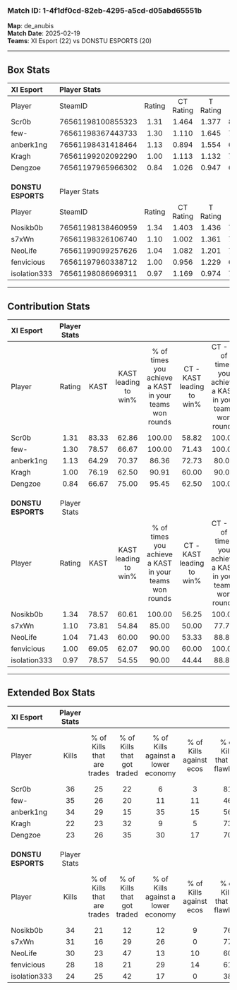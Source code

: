 ### Match ID: 1-4f1df0cd-82eb-4295-a5cd-d05abd65551b  
**Map**: de_anubis  
**Match Date**: 2025-02-19  
**Teams**: XI Esport (22) vs DONSTU ESPORTS (20)  

---  

## Box Stats  

| **XI Esport**      | Player Stats      |        |           |          |       |      |       |         |        |      |     |
| :- | :- | :-: | :-: | :-: | :-: | :-: | :-: | :-: | :-: | :-: | :-: |
| Player             | SteamID           | Rating | CT Rating | T Rating | KAST  | ADR  | Kills | Assists | Deaths | K/D  | HS% |
| Scr0b              | 76561198100855323 |  1.31  |   1.464   |  1.377   | 83.33 | 75.4 |  36   |    4    |   28   | 1.29 | 11  |
| few-               | 76561198367443733 |  1.30  |   1.110   |  1.645   | 78.57 | 99.0 |  35   |    9    |   31   | 1.13 | 45  |
| anberk1ng          | 76561198431418464 |  1.13  |   0.894   |  1.554   | 64.29 | 85.1 |  34   |   10    |   31   | 1.10 | 50  |
| Kragh              | 76561199202092290 |  1.00  |   1.113   |  1.132   | 76.19 | 70.9 |  22   |   17    |   27   | 0.81 | 45  |
| Dengzoe            | 76561197965966302 |  0.84  |   1.026   |  0.947   | 66.67 | 58.0 |  23   |    6    |   30   | 0.77 | 39  |
|                    |                   |        |           |          |       |      |       |         |        |      |     |
|                    |                   |        |           |          |       |      |       |         |        |      |     |
|                    |                   |        |           |          |       |      |       |         |        |      |     |
| **DONSTU ESPORTS** | Player Stats      |        |           |          |       |      |       |         |        |      |     |
| Player             | SteamID           | Rating | CT Rating | T Rating | KAST  | ADR  | Kills | Assists | Deaths | K/D  | HS% |
| Nosikb0b           | 76561198138460959 |  1.34  |   1.403   |  1.436   | 78.57 | 97.4 |  34   |   15    |   27   | 1.26 | 47  |
| s7xWn              | 76561198326106740 |  1.10  |   1.002   |  1.361   | 73.81 | 72.8 |  31   |    6    |   30   | 1.03 | 32  |
| NeoLife            | 76561199099257626 |  1.04  |   1.082   |  1.201   | 71.43 | 72.8 |  30   |    7    |   32   | 0.94 | 43  |
| fenvicious         | 76561197960338712 |  1.00  |   0.956   |  1.229   | 69.05 | 64.9 |  28   |    4    |   28   | 1.00 | 60  |
| isolation333       | 76561198086969311 |  0.97  |   1.169   |  0.974   | 78.57 | 70.8 |  24   |   12    |   33   | 0.73 | 62  |
---  

## Contribution Stats  

| **XI Esport**      | Player Stats |       |                      |                                                        |                           |                                                             |                          |                                                            |
| :- | :-: | :-: | :-: | :-: | :-: | :-: | :-: | :-: |
| Player             |    Rating    | KAST  | KAST leading to win% | % of times you achieve a KAST in your teams won rounds | CT - KAST leading to win% | CT - % of times you achieve a KAST in your teams won rounds | T - KAST leading to win% | T - % of times you achieve a KAST in your teams won rounds |
| Scr0b              |     1.31     | 83.33 |        62.86         |                         100.00                         |           58.82           |                           100.00                            |          66.67           |                           100.00                           |
| few-               |     1.30     | 78.57 |        66.67         |                         100.00                         |           71.43           |                           100.00                            |          63.16           |                           100.00                           |
| anberk1ng          |     1.13     | 64.29 |        70.37         |                         86.36                          |           72.73           |                            80.00                            |          68.75           |                           91.67                            |
| Kragh              |     1.00     | 76.19 |        62.50         |                         90.91                          |           60.00           |                            90.00                            |          64.71           |                           91.67                            |
| Dengzoe            |     0.84     | 66.67 |        75.00         |                         95.45                          |           62.50           |                           100.00                            |          91.67           |                           91.67                            |
|                    |              |       |                      |                                                        |                           |                                                             |                          |                                                            |
|                    |              |       |                      |                                                        |                           |                                                             |                          |                                                            |
|                    |              |       |                      |                                                        |                           |                                                             |                          |                                                            |
| **DONSTU ESPORTS** | Player Stats |       |                      |                                                        |                           |                                                             |                          |                                                            |
| Player             |    Rating    | KAST  | KAST leading to win% | % of times you achieve a KAST in your teams won rounds | CT - KAST leading to win% | CT - % of times you achieve a KAST in your teams won rounds | T - KAST leading to win% | T - % of times you achieve a KAST in your teams won rounds |
| Nosikb0b           |     1.34     | 78.57 |        60.61         |                         100.00                         |           56.25           |                           100.00                            |          64.71           |                           100.00                           |
| s7xWn              |     1.10     | 73.81 |        54.84         |                         85.00                          |           50.00           |                            77.78                            |          58.82           |                           90.91                            |
| NeoLife            |     1.04     | 71.43 |        60.00         |                         90.00                          |           53.33           |                            88.89                            |          66.67           |                           90.91                            |
| fenvicious         |     1.00     | 69.05 |        62.07         |                         90.00                          |           60.00           |                           100.00                            |          64.29           |                           81.82                            |
| isolation333       |     0.97     | 78.57 |        54.55         |                         90.00                          |           44.44           |                            88.89                            |          66.67           |                           90.91                            |
---  

## Extended Box Stats  

| **XI Esport**      | Player Stats |                            |                            |                                    |                         |                              |                                 |        |                             |                                     |                          |                               |                            |
| :- | :-: | :-: | :-: | :-: | :-: | :-: | :-: | :-: | :-: | :-: | :-: | :-: | :-: |
| Player             |    Kills     | % of Kills that are trades | % of Kills that got traded | % of Kills against a lower economy | % of Kills against ecos | % of Kills that are flawless | % of Kills that are close duels | Deaths | % of Deaths that get traded | % of Deaths against a lower economy | % of Deaths against ecos | % of Deaths that are flawless | % of Deaths that are close |
| Scr0b              |      36      |             25             |             22             |                 6                  |            3            |              81              |                6                |   28   |             32              |                  4                  |            0             |              82               |             0              |
| few-               |      35      |             26             |             20             |                 11                 |           11            |              46              |               11                |   31   |             19              |                  3                  |            0             |              68               |             6              |
| anberk1ng          |      34      |             29             |             15             |                 35                 |           15            |              56              |                3                |   31   |             23              |                 10                  |            6             |              48               |             10             |
| Kragh              |      22      |             23             |             32             |                 9                  |            5            |              73              |                0                |   27   |             37              |                  7                  |            0             |              59               |             7              |
| Dengzoe            |      23      |             26             |             35             |                 30                 |           17            |              70              |                0                |   30   |             37              |                 17                  |            7             |              63               |             7              |
|                    |              |                            |                            |                                    |                         |                              |                                 |        |                             |                                     |                          |                               |                            |
|                    |              |                            |                            |                                    |                         |                              |                                 |        |                             |                                     |                          |                               |                            |
|                    |              |                            |                            |                                    |                         |                              |                                 |        |                             |                                     |                          |                               |                            |
| **DONSTU ESPORTS** | Player Stats |                            |                            |                                    |                         |                              |                                 |        |                             |                                     |                          |                               |                            |
| Player             |    Kills     | % of Kills that are trades | % of Kills that got traded | % of Kills against a lower economy | % of Kills against ecos | % of Kills that are flawless | % of Kills that are close duels | Deaths | % of Deaths that get traded | % of Deaths against a lower economy | % of Deaths against ecos | % of Deaths that are flawless | % of Deaths that are close |
| Nosikb0b           |      34      |             21             |             12             |                 12                 |            9            |              76              |                3                |   27   |             22              |                  7                  |            0             |              48               |             4              |
| s7xWn              |      31      |             16             |             29             |                 26                 |            0            |              77              |               10                |   30   |             20              |                  7                  |            0             |              73               |             3              |
| NeoLife            |      30      |             23             |             47             |                 13                 |           10            |              60              |                7                |   32   |             22              |                 13                  |            3             |              63               |             6              |
| fenvicious         |      28      |             18             |             21             |                 29                 |           14            |              61              |                4                |   28   |             29              |                  4                  |            0             |              82               |             4              |
| isolation333       |      24      |             25             |             42             |                 17                 |            0            |              38              |                8                |   33   |             24              |                  6                  |            0             |              58               |             6              |
